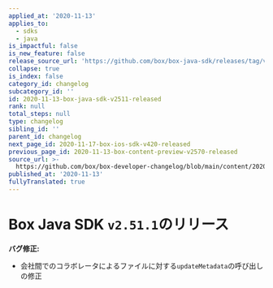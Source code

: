 ```yaml
---
applied_at: '2020-11-13'
applies_to:
  - sdks
  - java
is_impactful: false
is_new_feature: false
release_source_url: 'https://github.com/box/box-java-sdk/releases/tag/v2.51.1'
collapse: true
is_index: false
category_id: changelog
subcategory_id: ''
id: 2020-11-13-box-java-sdk-v2511-released
rank: null
total_steps: null
type: changelog
sibling_id: ''
parent_id: changelog
next_page_id: 2020-11-17-box-ios-sdk-v420-released
previous_page_id: 2020-11-13-box-content-preview-v2570-released
source_url: >-
  https://github.com/box/box-developer-changelog/blob/main/content/2020/11-13-box-java-sdk-v2511-released.md
published_at: '2020-11-13'
fullyTranslated: true
---
```

# Box Java SDK `v2.51.1`のリリース

**バグ修正:**

* 会社間でのコラボレータによるファイルに対する`updateMetadata`の呼び出しの修正
